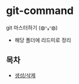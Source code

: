 # git-command

git 마스터하기 (◍ᐡ₃ᐡ◍)

- 해당 폴더에 리드미로 정리

## 목차
- [생성/삭제](https://github.com/DuetoPark/git-command/tree/main/start)
